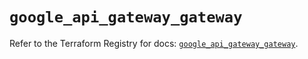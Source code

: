 # `google_api_gateway_gateway`

Refer to the Terraform Registry for docs: [`google_api_gateway_gateway`](https://registry.terraform.io/providers/hashicorp/google-beta/6.13.0/docs/resources/google_api_gateway_gateway).
